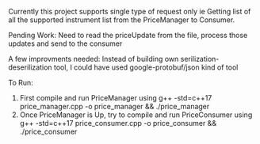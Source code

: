 Currently this project supports single type of request only ie Getting list of all the supported instrument list from the PriceManager to Consumer.

Pending Work: 
Need to read the priceUpdate from the file, process those updates and send to the consumer

A few improvments needed:
Instead of building own serilization-deserilization tool, I could have used google-protobuf/json kind of tool

To Run:

1. First compile and run PriceManager using g++ -std=c++17 price_manager.cpp -o price_manager && ./price_manager
2. Once PriceManager is Up, try to compile and run PriceConsumer using g++ -std=c++17 price_consumer.cpp -o price_consumer && ./price_consumer
